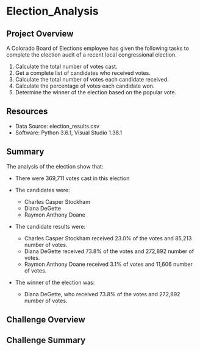 # Election_Analysis

## Project Overview
A Colorado Board of Elections employee has given the following tasks to complete the election audit of a recent local congressional election.

1.	Calculate the total number of votes cast.
2.	Get a complete list of candidates who received votes.
3.	Calculate the total number of votes each candidate received.
4.	Calculate the percentage of votes each candidate won.
5.	Determine the winner of the election based on the popular vote. 

## Resources
-	Data Source: election_results.csv
-	Software: Python 3.6.1, Visual Studio 1.38.1

## Summary
The analysis of the election show that:
-	There were 369,711 votes cast in this election
-	The candidates were:
    - Charles Casper Stockham
    - Diana DeGette
    - Raymon Anthony Doane

-	The candidate results were:
    - Charles Casper Stockham received 23.0% of the votes and 85,213 number of votes.
    - Diana DeGette received 73.8% of the votes and 272,892 number of votes.
    - Raymon Anthony Doane received 3.1% of votes and 11,606 number of votes.

-	The winner of the election was:
    - Diana DeGette, who received 73.8% of the votes and 272,892 number of votes.

## Challenge Overview

## Challenge Summary
